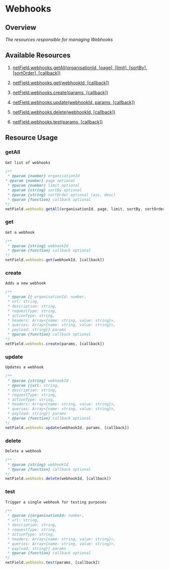 # Webhooks

## Overview
*The resources responsible for managing Webhooks*

## Available Resources

1. [netField.webhooks.getAll(organisationId, [page], [limit], [sortBy], [sortOrder], [callback])](#getAll)

2. [netField.webhooks.get(webhookId, [callback])](#get)

3. [netField.webhooks.create(params, [callback])](#create)

4. [netField.webhooks.update(webhookId, params, [callback])](#update)

5. [netField.webhooks.delete(webhookId, [callback])](#delete)

6. [netField.webhooks.test(params, [callback])](#test)

## Resource Usage

### getAll

    Get list of webhooks

```javascript
/**
 * @param {number} organisationId
* @param {number} page optional
 * @param {number} limit optional
 * @param {string} sortBy optional
 * @param {string} sortOrder optional (asc, desc)
 * @param {function} callback optional
*/
netField.webhooks.getAll(organisationId, page, limit, sortBy, sortOrder, [callback])
```

### get

    Get a webhook

```javascript
/**
 * @param {string} webhookId
 * @param {function} callback optional
*/
netField.webhooks.get(webhookId, [callback])
```

### create

    Adds a new webhook

```javascript
/**
 * @param {{ organisationId: number,
 * url: string,
 * description: string,
 * requestType: string,
 * actionType: string,
 * headers: Array<{name: string, value: string}>,
 * queries: Array<{name: string, value: string}>,
 * payload: string}} params
 * @param {function} callback optional
*/
netField.webhooks.create(params, [callback])
```

### update

    Updates a webhook

```javascript
/**
 * @param {string} webhookId
 * @param {{url: string,
 * description: string,
 * requestType: string,
 * actionType: string,
 * headers: Array<{name: string, value: string}>,
 * queries: Array<{name: string, value: string}>,
 * payload: string}} params
 * @param {function} callback optional
*/
netField.webhooks.update(webhookId, params, [callback])
```

### delete

    Delete a webhook

```javascript
/**
 * @param {string} webhookId
 * @param {function} callback optional
*/
netField.webhooks.delete(webhookId, [callback])
```

### test

    Trigger a single webhook for testing purposes 

```javascript
/**
 * @param {{organisationId: number,
 * url: string,
 * description: string,
 * requestType: string,
 * actionType: string,
 * headers: Array<{name: string, value: string}>,
 * queries: Array<{name: string, value: string}>,
 * payload: string}} params
 * @param {function} callback optional
*/
netField.webhooks.test(params, [callback])
```
